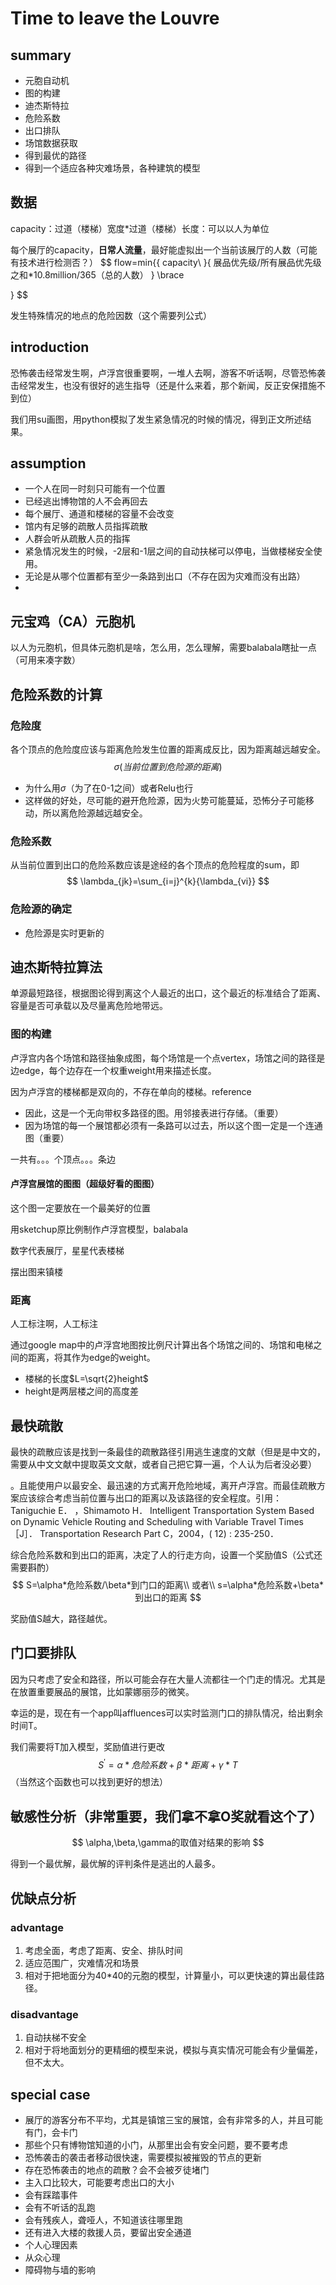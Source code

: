# Time to leave the Louvre

## summary

* 元胞自动机
* 图的构建
* 迪杰斯特拉
* 危险系数
* 出口排队
* 场馆数据获取
* 得到最优的路径
* 得到一个适应各种灾难场景，各种建筑的模型

## 数据

capacity：过道（楼梯）宽度*过道（楼梯）长度：可以以人为单位

每个展厅的capacity，**日常人流量**，最好能虚拟出一个当前该展厅的人数（可能有技术进行检测否？）
$$
flow=min{{
    capacity\\
}{
    展品优先级/所有展品优先级之和*10.8million/365（总的人数）
}
\brace
    
}
$$


发生特殊情况的地点的危险因数（这个需要列公式）



## introduction

恐怖袭击经常发生啊，卢浮宫很重要啊，一堆人去啊，游客不听话啊，尽管恐怖袭击经常发生，也没有很好的逃生指导（还是什么来着，那个新闻，反正安保措施不到位）

我们用su画图，用python模拟了发生紧急情况的时候的情况，得到正文所述结果。



## assumption

* 一个人在同一时刻只可能有一个位置
* 已经逃出博物馆的人不会再回去
* 每个展厅、通道和楼梯的容量不会改变
* 馆内有足够的疏散人员指挥疏散
* 人群会听从疏散人员的指挥
* 紧急情况发生的时候，-2层和-1层之间的自动扶梯可以停电，当做楼梯安全使用。
* 无论是从哪个位置都有至少一条路到出口（不存在因为灾难而没有出路）
* 



## 元宝鸡（CA）元胞机

以人为元胞机，但具体元胞机是啥，怎么用，怎么理解，需要balabala瞎扯一点（可用来凑字数）

## 危险系数的计算

### 危险度

各个顶点的危险度应该与距离危险发生位置的距离成反比，因为距离越远越安全。
$$
\sigma(当前位置到危险源的距离)
$$


* 为什么用$\sigma$（为了在0-1之间）或者Relu也行
* 这样做的好处，尽可能的避开危险源，因为火势可能蔓延，恐怖分子可能移动，所以离危险源越远越安全。

### 危险系数

从当前位置到出口的危险系数应该是途经的各个顶点的危险程度的sum，即
$$
\lambda_{jk}=\sum_{i=j}^{k}{\lambda_{vi}}
$$

### 危险源的确定

* 危险源是实时更新的


## 迪杰斯特拉算法

单源最短路径，根据图论得到离这个人最近的出口，这个最近的标准结合了距离、容量是否可承载以及尽量离危险地带远。

### 图的构建

卢浮宫内各个场馆和路径抽象成图，每个场馆是一个点vertex，场馆之间的路径是边edge，每个边存在一个权重weight用来描述长度。

因为卢浮宫的楼梯都是双向的，不存在单向的楼梯。reference

* 因此，这是一个无向带权多路径的图。用邻接表进行存储。（重要）
* 因为场馆的每一个展馆都必须有一条路可以过去，所以这个图一定是一个连通图（重要）

一共有。。。个顶点。。。条边

#### 卢浮宫展馆的图图（超级好看的图图）

这个图一定要放在一个最美好的位置

用sketchup原比例制作卢浮宫模型，balabala

数字代表展厅，星星代表楼梯

摆出图来镇楼

### 距离

人工标注啊，人工标注

通过google map中的卢浮宫地图按比例尺计算出各个场馆之间的、场馆和电梯之间的距离，将其作为edge的weight。

- 楼梯的长度$L=\sqrt{2}height$
- height是两层楼之间的高度差



## 最快疏散

最快的疏散应该是找到一条最佳的疏散路径引用逃生速度的文献（但是是中文的，需要从中文文献中提取英文文献，或者自己把它算一遍，个人认为后者没必要）

。且能使用户以最安全、最迅速的方式离开危险地域，离开卢浮宫。而最佳疏散方案应该综合考虑当前位置与出口的距离以及该路径的安全程度。引用：Taniguchie E． ，Shimamoto H． Intelligent Transportation System Based on Dynamic Vehicle Routing and Scheduling with Variable Travel Times［J］． Transportation Research Part C，2004，( 12) :
235-250．

综合危险系数和到出口的距离，决定了人的行走方向，设置一个奖励值S（公式还需要斟酌）
$$
S=\alpha*危险系数/\beta*到门口的距离\\
或者\\
s=\alpha*危险系数+\beta*到出口的距离
$$

奖励值S越大，路径越优。

## 门口要排队

因为只考虑了安全和路径，所以可能会存在大量人流都往一个门走的情况。尤其是在放置重要展品的展馆，比如蒙娜丽莎的微笑。

幸运的是，现在有一个app叫affluences可以实时监测门口的排队情况，给出剩余时间T。

我们需要将T加入模型，奖励值进行更改
$$
S^{'}=\alpha*危险系数+\beta*距离+\gamma*T
$$
（当然这个函数也可以找到更好的想法）

## 敏感性分析（非常重要，我们拿不拿O奖就看这个了）

$$
\alpha,\beta,\gamma的取值对结果的影响
$$

得到一个最优解，最优解的评判条件是逃出的人最多。

## 优缺点分析

### advantage

1. 考虑全面，考虑了距离、安全、排队时间
2. 适应范围广，灾难情况和场景
3. 相对于把地面分为40*40的元胞的模型，计算量小，可以更快速的算出最佳路径。

### disadvantage

1. 自动扶梯不安全
2. 相对于将地面划分的更精细的模型来说，模拟与真实情况可能会有少量偏差，但不太大。





## special case

* 展厅的游客分布不平均，尤其是镇馆三宝的展馆，会有非常多的人，并且可能有门，会卡门
* 那些个只有博物馆知道的小门，从那里出会有安全问题，要不要考虑
* 恐怖袭击的袭击者移动很快速，需要模拟被摧毁的节点的更新
* 存在恐怖袭击的地点的疏散？会不会被歹徒堵门
* 主入口比较大，可能要考虑出口的大小
* 会有踩踏事件
* 会有不听话的乱跑
* 会有残疾人，聋哑人，不知道该往哪里跑
* 还有进入大楼的救援人员，要留出安全通道
* 个人心理因素
* 从众心理
* 障碍物与墙的影响